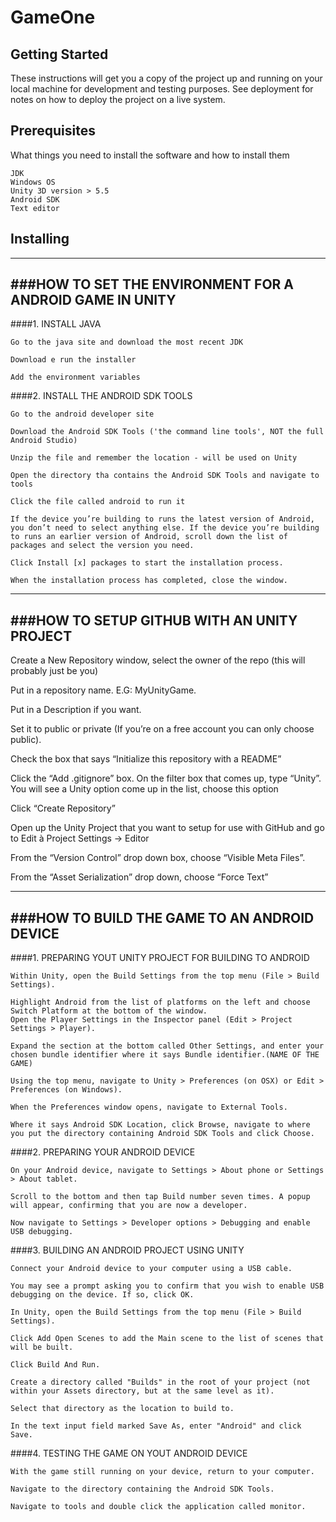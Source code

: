 # GameOne

## Getting Started

These instructions will get you a copy of the project up and running on your local machine for development and testing purposes. See deployment for notes on how to deploy the project on a live system.

## Prerequisites

What things you need to install the software and how to install them

```
JDK
Windows OS
Unity 3D version > 5.5 
Android SDK
Text editor
```

## Installing

------------------------------------------------------
###HOW TO SET THE ENVIRONMENT FOR A ANDROID GAME IN UNITY
------------------------------------------------------

####1. INSTALL JAVA

	Go to the java site and download the most recent JDK

	Download e run the installer

	Add the environment variables




####2. INSTALL THE ANDROID SDK TOOLS

	Go to the android developer site

	Download the Android SDK Tools ('the command line tools', NOT the full Android Studio)

	Unzip the file and remember the location - will be used on Unity

	Open the directory tha contains the Android SDK Tools and navigate to tools

	Click the file called android to run it

	If the device you’re building to runs the latest version of Android, you don’t need to select anything else. If the device you’re building to runs an earlier version of Android, scroll down the list of packages and select the version you need.

	Click Install [x] packages to start the installation process.

	When the installation process has completed, close the window.




-----------------------------------------
###HOW TO SETUP GITHUB WITH AN UNITY PROJECT
-----------------------------------------

Create a New Repository window, select the owner of the repo (this will probably just be you)

Put in a repository name. E.G: MyUnityGame.

Put in a Description if you want.

Set it to public or private (If you’re on a free account you can only choose public).

Check the box that says “Initialize this repository with a README”

Click the “Add .gitignore” box. On the filter box that comes up, type “Unity”. You will see a Unity option come up in the list, choose this option

Click “Create Repository”

Open up the Unity Project that you want to setup for use with GitHub and go to Edit à Project Settings → Editor

From the “Version Control” drop down box, choose “Visible Meta Files”. 

From the “Asset Serialization” drop down, choose “Force Text”


------------------------------------------
###HOW TO BUILD THE GAME TO AN ANDROID DEVICE
------------------------------------------



####1. PREPARING YOUT UNITY PROJECT FOR BUILDING TO ANDROID

	Within Unity, open the Build Settings from the top menu (File > Build Settings).
	
	Highlight Android from the list of platforms on the left and choose Switch Platform at the bottom of the window.
	Open the Player Settings in the Inspector panel (Edit > Project Settings > Player).
	
	Expand the section at the bottom called Other Settings, and enter your chosen bundle identifier where it says Bundle identifier.(NAME OF THE GAME)
	
	Using the top menu, navigate to Unity > Preferences (on OSX) or Edit > Preferences (on Windows).
	
	When the Preferences window opens, navigate to External Tools.
	
	Where it says Android SDK Location, click Browse, navigate to where you put the directory containing Android SDK Tools and click Choose.




####2. PREPARING YOUR ANDROID DEVICE

	On your Android device, navigate to Settings > About phone or Settings > About tablet.
	
	Scroll to the bottom and then tap Build number seven times. A popup will appear, confirming that you are now a developer.
	
	Now navigate to Settings > Developer options > Debugging and enable USB debugging.




####3. BUILDING AN ANDROID PROJECT USING UNITY

	Connect your Android device to your computer using a USB cable.

	You may see a prompt asking you to confirm that you wish to enable USB debugging on the device. If so, click OK.

	In Unity, open the Build Settings from the top menu (File > Build Settings).

	Click Add Open Scenes to add the Main scene to the list of scenes that will be built.

	Click Build And Run.

	Create a directory called "Builds" in the root of your project (not within your Assets directory, but at the same level as it).

	Select that directory as the location to build to.

	In the text input field marked Save As, enter "Android" and click Save.




####4. TESTING THE GAME ON YOUT ANDROID DEVICE

	With the game still running on your device, return to your computer.

	Navigate to the directory containing the Android SDK Tools.

	Navigate to tools and double click the application called monitor.
